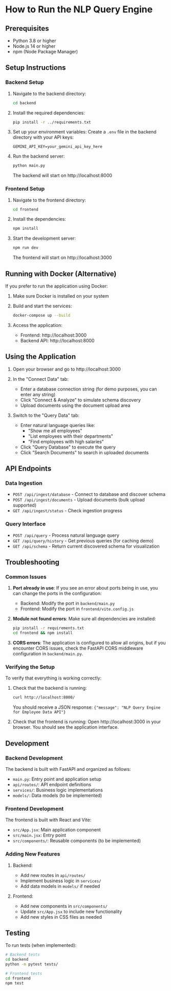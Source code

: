 # How to Run the NLP Query Engine

## Prerequisites

- Python 3.8 or higher
- Node.js 14 or higher
- npm (Node Package Manager)

## Setup Instructions

### Backend Setup

1. Navigate to the backend directory:
   ```bash
   cd backend
   ```

2. Install the required dependencies:
   ```bash
   pip install -r ../requirements.txt
   ```

3. Set up your environment variables:
   Create a `.env` file in the backend directory with your API keys:
   ```
   GEMINI_API_KEY=your_gemini_api_key_here
   ```

4. Run the backend server:
   ```bash
   python main.py
   ```
   The backend will start on http://localhost:8000

### Frontend Setup

1. Navigate to the frontend directory:
   ```bash
   cd frontend
   ```

2. Install the dependencies:
   ```bash
   npm install
   ```

3. Start the development server:
   ```bash
   npm run dev
   ```
   The frontend will start on http://localhost:3000

## Running with Docker (Alternative)

If you prefer to run the application using Docker:

1. Make sure Docker is installed on your system

2. Build and start the services:
   ```bash
   docker-compose up --build
   ```

3. Access the application:
   - Frontend: http://localhost:3000
   - Backend API: http://localhost:8000

## Using the Application

1. Open your browser and go to http://localhost:3000

2. In the "Connect Data" tab:
   - Enter a database connection string (for demo purposes, you can enter any string)
   - Click "Connect & Analyze" to simulate schema discovery
   - Upload documents using the document upload area

3. Switch to the "Query Data" tab:
   - Enter natural language queries like:
     - "Show me all employees"
     - "List employees with their departments"
     - "Find employees with high salaries"
   - Click "Query Database" to execute the query
   - Click "Search Documents" to search in uploaded documents

## API Endpoints

### Data Ingestion
- `POST /api/ingest/database` - Connect to database and discover schema
- `POST /api/ingest/documents` - Upload documents (bulk upload supported)
- `GET /api/ingest/status` - Check ingestion progress

### Query Interface
- `POST /api/query` - Process natural language query
- `GET /api/query/history` - Get previous queries (for caching demo)
- `GET /api/schema` - Return current discovered schema for visualization

## Troubleshooting

### Common Issues

1. **Port already in use**: If you see an error about ports being in use, you can change the ports in the configuration:
   - Backend: Modify the port in `backend/main.py`
   - Frontend: Modify the port in `frontend/vite.config.js`

2. **Module not found errors**: Make sure all dependencies are installed:
   ```bash
   pip install -r requirements.txt
   cd frontend && npm install
   ```

3. **CORS errors**: The application is configured to allow all origins, but if you encounter CORS issues, check the FastAPI CORS middleware configuration in `backend/main.py`.

### Verifying the Setup

To verify that everything is working correctly:

1. Check that the backend is running:
   ```bash
   curl http://localhost:8000/
   ```
   You should receive a JSON response: `{"message": "NLP Query Engine for Employee Data API"}`

2. Check that the frontend is running:
   Open http://localhost:3000 in your browser. You should see the application interface.

## Development

### Backend Development

The backend is built with FastAPI and organized as follows:
- `main.py`: Entry point and application setup
- `api/routes/`: API endpoint definitions
- `services/`: Business logic implementations
- `models/`: Data models (to be implemented)

### Frontend Development

The frontend is built with React and Vite:
- `src/App.jsx`: Main application component
- `src/main.jsx`: Entry point
- `src/components/`: Reusable components (to be implemented)

### Adding New Features

1. Backend:
   - Add new routes in `api/routes/`
   - Implement business logic in `services/`
   - Add data models in `models/` if needed

2. Frontend:
   - Add new components in `src/components/`
   - Update `src/App.jsx` to include new functionality
   - Add new styles in CSS files as needed

## Testing

To run tests (when implemented):
```bash
# Backend tests
cd backend
python -m pytest tests/

# Frontend tests
cd frontend
npm test
```